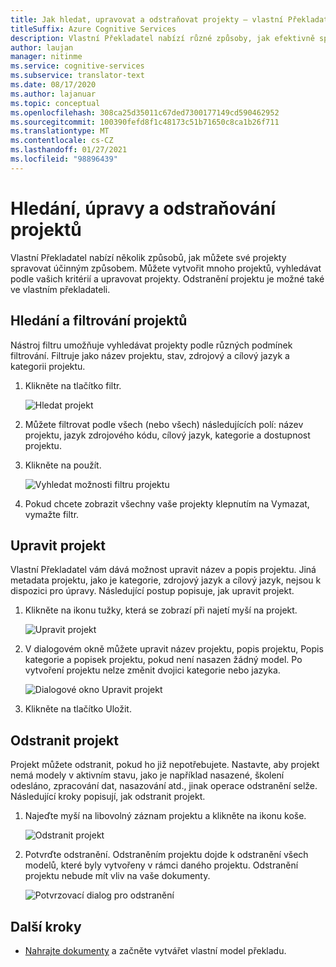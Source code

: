 ```yaml
---
title: Jak hledat, upravovat a odstraňovat projekty – vlastní Překladatel
titleSuffix: Azure Cognitive Services
description: Vlastní Překladatel nabízí různé způsoby, jak efektivně spravovat projekty. Můžete vytvořit více projektů, vyhledávat podle svých kritérií, upravovat své projekty. Odstranění projektu je možné také ve vlastním překladateli.
author: laujan
manager: nitinme
ms.service: cognitive-services
ms.subservice: translator-text
ms.date: 08/17/2020
ms.author: lajanuar
ms.topic: conceptual
ms.openlocfilehash: 308ca25d35011c67ded7300177149cd590462952
ms.sourcegitcommit: 100390fefd8f1c48173c51b71650c8ca1b26f711
ms.translationtype: MT
ms.contentlocale: cs-CZ
ms.lasthandoff: 01/27/2021
ms.locfileid: "98896439"
---
```

# <a name="search-edit-and-delete-projects"></a>Hledání, úpravy a odstraňování projektů

Vlastní Překladatel nabízí několik způsobů, jak můžete své projekty spravovat účinným způsobem. Můžete vytvořit mnoho projektů, vyhledávat podle vašich kritérií a upravovat projekty. Odstranění projektu je možné také ve vlastním překladateli.  

## <a name="search-and-filter-projects"></a>Hledání a filtrování projektů

Nástroj filtru umožňuje vyhledávat projekty podle různých podmínek filtrování. Filtruje jako název projektu, stav, zdrojový a cílový jazyk a kategorii projektu.

1. Klikněte na tlačítko filtr.

    ![Hledat projekt](media/how-to/how-to-search-project.png)

2. Můžete filtrovat podle všech (nebo všech) následujících polí: název projektu, jazyk zdrojového kódu, cílový jazyk, kategorie a dostupnost projektu.

3. Klikněte na použít.

    ![Vyhledat možnosti filtru projektu](media/how-to/how-to-search-project-filters.png)

4. Pokud chcete zobrazit všechny vaše projekty klepnutím na Vymazat, vymažte filtr.

## <a name="edit-a-project"></a>Upravit projekt

Vlastní Překladatel vám dává možnost upravit název a popis projektu. Jiná metadata projektu, jako je kategorie, zdrojový jazyk a cílový jazyk, nejsou k dispozici pro úpravy. Následující postup popisuje, jak upravit projekt.

1. Klikněte na ikonu tužky, která se zobrazí při najetí myší na projekt.

    ![Upravit projekt](media/how-to/how-to-edit-project.png)

2. V dialogovém okně můžete upravit název projektu, popis projektu, Popis kategorie a popisek projektu, pokud není nasazen žádný model. Po vytvoření projektu nelze změnit dvojici kategorie nebo jazyka.

    ![Dialogové okno Upravit projekt](media/how-to/how-to-edit-project-dialog.png)

3. Klikněte na tlačítko Uložit.

## <a name="delete-a-project"></a>Odstranit projekt

Projekt můžete odstranit, pokud ho již nepotřebujete. Nastavte, aby projekt nemá modely v aktivním stavu, jako je například nasazené, školení odesláno, zpracování dat, nasazování atd., jinak operace odstranění selže. Následující kroky popisují, jak odstranit projekt.

1. Najeďte myší na libovolný záznam projektu a klikněte na ikonu koše.

   ![Odstranit projekt](media/how-to/how-to-delete-project.png)

2. Potvrďte odstranění. Odstraněním projektu dojde k odstranění všech modelů, které byly vytvořeny v rámci daného projektu. Odstranění projektu nebude mít vliv na vaše dokumenty.

   ![Potvrzovací dialog pro odstranění](media/how-to/how-to-delete-project-confirm.png)

## <a name="next-steps"></a>Další kroky

- [Nahrajte dokumenty](how-to-upload-document.md) a začněte vytvářet vlastní model překladu.
